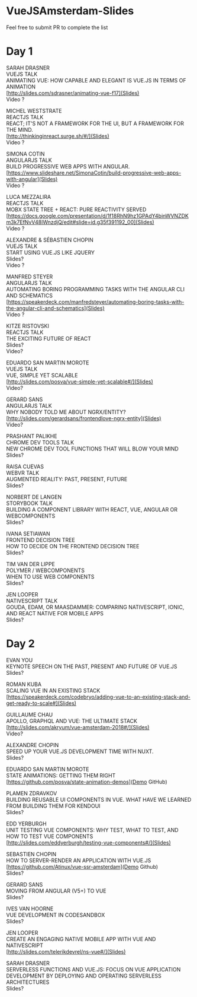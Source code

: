 
# VueJSAmsterdam-Slides

Feel free to submit PR to complete the list

# Day 1

SARAH DRASNER  
VUEJS TALK  
ANIMATING VUE: HOW CAPABLE AND ELEGANT IS VUE.JS IN TERMS OF ANIMATION  
[http://slides.com/sdrasner/animating-vue-f17](Slides)  
Video ?  

MICHEL WESTSTRATE  
REACTJS TALK  
REACT; IT'S NOT A FRAMEWORK FOR THE UI, BUT A FRAMEWORK FOR THE MIND.  
[http://thinkinginreact.surge.sh/#/](Slides)  
Video ?  

SIMONA COTIN  
ANGULARJS TALK  
BUILD PROGRESSIVE WEB APPS WITH ANGULAR.  
[https://www.slideshare.net/SimonaCotin/build-progressive-web-apps-with-angular](Slides)  
Video ?  

LUCA MEZZALIRA  
REACTJS TALK  
MOBX STATE TREE + REACT: PURE REACTIVITY SERVED  
[https://docs.google.com/presentation/d/1f18RhN9hz1GPAdY4binWVNZDKm3k7EfNvV48lWnzdjQ/edit#slide=id.g35f391192_00](Slides)  
Video ?  

ALEXANDRE & SÉBASTIEN CHOPIN  
VUEJS TALK  
START USING VUE.JS LIKE JQUERY  
Slides?  
Video ?  

MANFRED STEYER  
ANGULARJS TALK  
AUTOMATING BORING PROGRAMMING TASKS WITH THE ANGULAR CLI AND SCHEMATICS  
[https://speakerdeck.com/manfredsteyer/automating-boring-tasks-with-the-angular-cli-and-schematics](Slides)  
Video ?  

KITZE RISTOVSKI  
REACTJS TALK  
THE EXCITING FUTURE OF REACT  
Slides?  
Video?  

EDUARDO SAN MARTIN MOROTE  
VUEJS TALK  
VUE, SIMPLE YET SCALABLE  
[http://slides.com/posva/vue-simple-yet-scalable#/](Slides)  
Video?  

GERARD SANS  
ANGULARJS TALK  
WHY NOBODY TOLD ME ABOUT NGRX/ENTITY?  
[http://slides.com/gerardsans/frontendlove-ngrx-entity](Slides)  
Video?  

PRASHANT PALIKHE  
CHROME DEV TOOLS TALK  
NEW CHROME DEV TOOL FUNCTIONS THAT WILL BLOW YOUR MIND  
Slides?  

RAISA CUEVAS  
WEBVR TALK  
AUGMENTED REALITY: PAST, PRESENT, FUTURE  
Slides?  

NORBERT DE LANGEN  
STORYBOOK TALK  
BUILDING A COMPONENT LIBRARY WITH REACT, VUE, ANGULAR OR WEBCOMPONENTS  
Slides?  

IVANA SETIAWAN  
FRONTEND DECISION TREE  
HOW TO DECIDE ON THE FRONTEND DECISION TREE  
Slides?  

TIM VAN DER LIPPE  
POLYMER / WEBCOMPONENTS  
WHEN TO USE WEB COMPONENTS  
Slides?  

JEN LOOPER  
NATIVESCRIPT TALK  
GOUDA, EDAM, OR MAASDAMMER: COMPARING NATIVESCRIPT, IONIC, AND REACT NATIVE FOR MOBILE APPS  
Slides?  

# Day 2

EVAN YOU  
KEYNOTE SPEECH ON THE PAST, PRESENT AND FUTURE OF VUE.JS  
Slides?  

ROMAN KUBA  
SCALING VUE IN AN EXISTING STACK  
[https://speakerdeck.com/codebryo/adding-vue-to-an-existing-stack-and-get-ready-to-scale#](Slides)  

GUILLAUME CHAU  
APOLLO, GRAPHQL AND VUE: THE ULTIMATE STACK  
[http://slides.com/akryum/vue-amsterdam-2018#/](Slides)  
Video?  

ALEXANDRE CHOPIN  
SPEED UP YOUR VUE.JS DEVELOPMENT TIME WITH NUXT.  
Slides?  

EDUARDO SAN MARTIN MOROTE  
STATE ANIMATIONS: GETTING THEM RIGHT  
[https://github.com/posva/state-animation-demos](Demo GitHub)  

PLAMEN ZDRAVKOV  
BUILDING REUSABLE UI COMPONENTS IN VUE. WHAT HAVE WE LEARNED FROM BUILDING THEM FOR KENDOUI  
Slides?  

EDD YERBURGH  
UNIT TESTING VUE COMPONENTS: WHY TEST, WHAT TO TEST, AND HOW TO TEST VUE COMPONENTS  
[http://slides.com/eddyerburgh/testing-vue-components#/](Slides)  

SEBASTIEN CHOPIN  
HOW TO SERVER-RENDER AN APPLICATION WITH VUE.JS  
[https://github.com/Atinux/vue-ssr-amsterdam](Demo Github)  
Slides?  

GERARD SANS  
MOVING FROM ANGULAR (V5+) TO VUE  
Slides?  

IVES VAN HOORNE  
VUE DEVELOPMENT IN CODESANDBOX  
Slides?  

JEN LOOPER  
CREATE AN ENGAGING NATIVE MOBILE APP WITH VUE AND NATIVESCRIPT  
[http://slides.com/telerikdevrel/ns-vue#/](Slides)  

SARAH DRASNER  
SERVERLESS FUNCTIONS AND VUE.JS: FOCUS ON VUE APPLICATION DEVELOPMENT BY DEPLOYING AND OPERATING SERVERLESS ARCHITECTURES  
Slides?  
